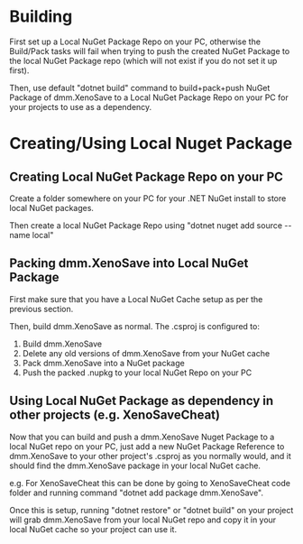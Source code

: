 # Building
First set up a Local NuGet Package Repo on your PC, otherwise the Build/Pack tasks will fail when trying to push the created NuGet Package to the local NuGet Package repo (which will not exist if you do not set it up first).

Then, use default "dotnet build" command to build+pack+push NuGet Package of dmm.XenoSave to a Local NuGet Package Repo on your PC for your projects to use as a dependency.

# Creating/Using Local Nuget Package
## Creating Local NuGet Package Repo on your PC
Create a folder somewhere on your PC for your .NET NuGet install to store local NuGet packages.

Then create a local NuGet Package Repo using "dotnet nuget add source <full path to your folder> --name local"

## Packing dmm.XenoSave into Local NuGet Package
First make sure that you have a Local NuGet Cache setup as per the previous section.

Then, build dmm.XenoSave as normal. The .csproj is configured to:
1. Build dmm.XenoSave
2. Delete any old versions of dmm.XenoSave from your NuGet cache
3. Pack dmm.XenoSave into a NuGet package
4. Push the packed .nupkg to your local NuGet Repo on your PC

## Using Local NuGet Package as dependency in other projects (e.g. XenoSaveCheat)
Now that you can build and push a dmm.XenoSave Nuget Package to a local NuGet repo on your PC, just add a new NuGet Package Reference to dmm.XenoSave to your other project's .csproj as you normally would, and it should find the dmm.XenoSave package in your local NuGet cache.

e.g. For XenoSaveCheat this can be done by going to XenoSaveCheat code folder and running command "dotnet add package dmm.XenoSave".

Once this is setup, running "dotnet restore" or "dotnet build" on your project will grab dmm.XenoSave from your local NuGet repo and copy it in your local NuGet cache so your project can use it.